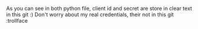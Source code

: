 As you can see in both python file, client id and secret are store in clear text in this git :) 
Don't worry about my real credentials, their not in this git :trollface